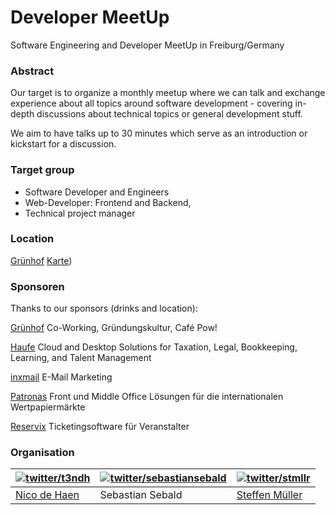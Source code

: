# Developer MeetUp

Software Engineering and Developer MeetUp in Freiburg/Germany

### Abstract

Our target is to organize a monthly meetup where we can talk and exchange 
experience about all topics around software development - covering in-depth
discussions about technical topics or general development stuff.

We aim to have talks up to 30 minutes which serve as an introduction or
kickstart for a discussion.


### Target group

* Software Developer and Engineers
* Web-Developer: Frontend and Backend,
* Technical project manager


### Location

[Grünhof](http://gruenhof.org/)
[Karte](map.geojson))


### Sponsoren

Thanks to our sponsors (drinks and location):

[Grünhof](https://www.gruenhof.org/) Co-Working, Gründungskultur, Café Pow!

[Haufe](https://work.haufegroup.io/) Cloud and Desktop Solutions for Taxation, Legal, Bookkeeping, Learning, and Talent Management

[inxmail](http://www.inxmail.de/) E-Mail Marketing

[Patronas](https://www.patronas.com/) Front und Middle Office Lösungen für die internationalen Wertpapiermärkte

[Reservix](https://www.reservix.net/) Ticketingsoftware für Veranstalter


### Organisation

| [![twitter/t3ndh](https://twitter.com/api/users/profile_image/t3ndh?size=bigger)](https://twitter.com/t3ndh "Folge @t3ndh auf Twitter") | [![twitter/sebastiansebald](https://twitter.com/api/users/profile_image/sebastiansebald?size=bigger)](https://twitter.com/sebastiansebald "Folge @sebastiansebald auf Twitter") | [![twitter/stmllr](https://twitter.com/api/users/profile_image/stmllr?size=bigger)](https://twitter.com/stmllr "Folge @stmllr auf Twitter") |
|---|---|---|
| [Nico de Haen](http://www.ndh-websolutions.de/) | Sebastian Sebald | [Steffen Müller](http://stmllr.net/) |
